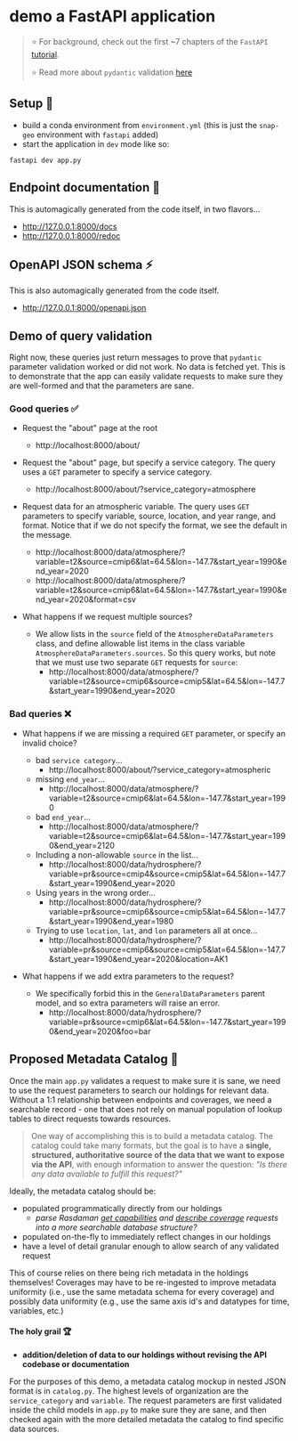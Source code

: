 # demo a FastAPI application
>:star: For background, check out the first ~7 chapters of the `FastAPI` [tutorial](https://fastapi.tiangolo.com/tutorial/).
>
>:star: Read more about `pydantic` validation [here](https://docs.pydantic.dev/latest/concepts/models/)

## Setup :wrench:
- build a conda environment from `environment.yml` (this is just the `snap-geo` environment with `fastapi` added)
- start the application in `dev` mode like so:
```
fastapi dev app.py
```

## Endpoint documentation :book:
This is automagically generated from the code itself, in two flavors...
- http://127.0.0.1:8000/docs
- http://127.0.0.1:8000/redoc

## OpenAPI JSON schema :zap:
This is also automagically generated from the code itself.
- http://127.0.0.1:8000/openapi.json


## Demo of query validation

Right now, these queries just return messages to prove that `pydantic` parameter validation worked or did not work. No data is fetched yet. This is to demonstrate that the app can easily validate requests to make sure they are well-formed and that the parameters are sane.

### Good queries :white_check_mark:
- Request the "about" page at the root
    - http://localhost:8000/about/

- Request the "about" page, but specify a service category. The query uses a `GET` parameter to specify a service category.
    - http://localhost:8000/about/?service_category=atmosphere

- Request data for an atmospheric variable. The query uses `GET` parameters to specify variable, source, location, and year range, and format. Notice that if we do not specify the format, we see the default in the message.
    - http://localhost:8000/data/atmosphere/?variable=t2&source=cmip6&lat=64.5&lon=-147.7&start_year=1990&end_year=2020
    - http://localhost:8000/data/atmosphere/?variable=t2&source=cmip6&lat=64.5&lon=-147.7&start_year=1990&end_year=2020&format=csv
- What happens if we request multiple sources?
    - We allow lists in the `source` field of the `AtmosphereDataParameters` class, and define allowable list items in the class variable `AtmosphereDataParameters.sources`. So this query works, but note that we must use two separate `GET` requests for `source`:
        - http://localhost:8000/data/atmosphere/?variable=t2&source=cmip6&source=cmip5&lat=64.5&lon=-147.7&start_year=1990&end_year=2020

### Bad queries :x:
- What happens if we are missing a required `GET` parameter, or specify an invalid choice?
    - bad `service category`...
        - http://localhost:8000/about/?service_category=atmospheric
    - missing `end_year`...
        - http://localhost:8000/data/atmosphere/?variable=t2&source=cmip6&lat=64.5&lon=-147.7&start_year=1990
    - bad `end_year`...
        - http://localhost:8000/data/atmosphere/?variable=t2&source=cmip6&lat=64.5&lon=-147.7&start_year=1990&end_year=2120
    - Including a non-allowable `source` in the list...
        - http://localhost:8000/data/hydrosphere/?variable=pr&source=cmip4&source=cmip5&lat=64.5&lon=-147.7&start_year=1990&end_year=2020
    - Using years in the wrong order...
        - http://localhost:8000/data/hydrosphere/?variable=pr&source=cmip6&source=cmip5&lat=64.5&lon=-147.7&start_year=1990&end_year=1980
    - Trying to use `location`, `lat`, and `lon` parameters all at once...
        - http://localhost:8000/data/hydrosphere/?variable=pr&source=cmip6&source=cmip5&lat=64.5&lon=-147.7&start_year=1990&end_year=2020&location=AK1

- What happens if we add extra parameters to the request?
    - We specifically forbid this in the `GeneralDataParameters` parent model, and so extra parameters will raise an error.
        - http://localhost:8000/data/hydrosphere/?variable=pr&source=cmip6&lat=64.5&lon=-147.7&start_year=1990&end_year=2020&foo=bar


## Proposed Metadata Catalog :open_file_folder:
Once the main `app.py` validates a request to make sure it is sane, we need to use the request parameters to search our holdings for relevant data. Without a 1:1 relationship between endpoints and coverages, we need a searchable record - one that does not rely on manual population of lookup tables to direct requests towards resources.

 >One way of accomplishing this is to build a metadata catalog. The catalog could take many formats, but the goal is to have a **single, structured, authoritative source of the data that we want to expose via the API**, with enough information to answer the question: _"Is there any data available to fulfill this request?"_

Ideally, the metadata catalog should be:

- populated programmatically directly from our holdings
    - _parse Rasdaman [get capabilities](https://zeus.snap.uaf.edu/rasdaman/ows?&SERVICE=WCS&ACCEPTVERSIONS=2.1.0&REQUEST=GetCapabilities) and [describe coverage](https://zeus.snap.uaf.edu/rasdaman/ows?&SERVICE=WCS&VERSION=2.1.0&REQUEST=DescribeCoverage&COVERAGEID=cmip6_monthly&outputType=GeneralGridCoverage) requests into a more searchable database structure?_
- populated on-the-fly to immediately reflect changes in our holdings
- have a level of detail granular enough to allow search of any validated request

This of course relies on there being rich metadata in the holdings themselves! Coverages may have to be re-ingested to improve metadata uniformity (i.e., use the same metadata schema for every coverage) and possibly data uniformity (e.g., use the same axis id's and datatypes for time, variables, etc.) 

#### The holy grail :trophy:
- **addition/deletion of data to our holdings without revising the API codebase or documentation**

For the purposes of this demo, a metadata catalog mockup in nested JSON format is in `catalog.py`. The highest levels of organization are the `service_category` and `variable`. The request parameters are first validated inside the child models in `app.py` to make sure they are sane, and then checked again with the more detailed metadata the catalog to find specific data sources.
